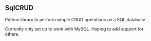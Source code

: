SqlCRUD
-------

Python library to perform simple CRUD operations on a SQL database.

Currently only set up to work with MySQL.
Hoping to add support for others.